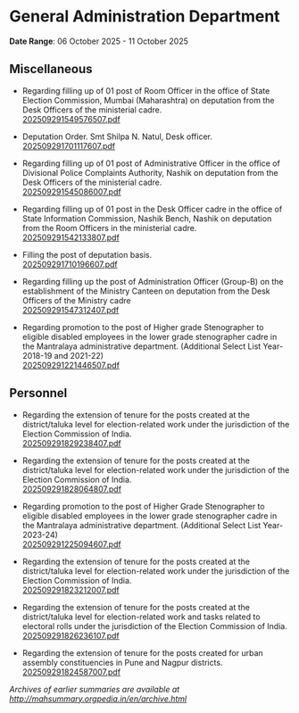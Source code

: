 # General Administration Department

**Date Range**: 06 October 2025 - 11 October 2025


## Miscellaneous
- Regarding filling up of 01 post of Room Officer in the office of State Election Commission, Mumbai (Maharashtra) on deputation from the Desk Officers of the ministerial cadre.\
  [202509291549576507.pdf](https://gr.maharashtra.gov.in/Site/Upload/Government%20Resolutions/English/202509291549576507.pdf)

- Deputation Order. Smt Shilpa N. Natul, Desk officer.\
  [202509291701117607.pdf](https://gr.maharashtra.gov.in/Site/Upload/Government%20Resolutions/English/202509291701117607.pdf)

- Regarding filling up of 01 post of Administrative Officer in the office of Divisional Police Complaints Authority, Nashik on deputation from the Desk Officers of the ministerial cadre.\
  [202509291545086007.pdf](https://gr.maharashtra.gov.in/Site/Upload/Government%20Resolutions/English/202509291545086007.pdf)

- Regarding filling up of 01 post in the Desk Officer cadre in the office of State Information Commission, Nashik Bench, Nashik on deputation from the Room Officers in the ministerial cadre.\
  [202509291542133807.pdf](https://gr.maharashtra.gov.in/Site/Upload/Government%20Resolutions/English/202509291542133807.pdf)

- Filling the post of deputation basis.\
  [202509291710196607.pdf](https://gr.maharashtra.gov.in/Site/Upload/Government%20Resolutions/English/202509291710196607.pdf)

- Regarding filling up the post of Administration Officer (Group-B) on the establishment of the Ministry Canteen on deputation from the Desk Officers of the Ministry cadre\
  [202509291547312407.pdf](https://gr.maharashtra.gov.in/Site/Upload/Government%20Resolutions/English/202509291547312407.pdf)

- Regarding promotion to the post of Higher grade Stenographer to eligible disabled employees in the lower grade stenographer cadre in the Mantralaya administrative department. (Additional Select List Year- 2018-19 and 2021-22)\
  [202509291221446507.pdf](https://gr.maharashtra.gov.in/Site/Upload/Government%20Resolutions/English/202509291221446507.pdf)

## Personnel
- Regarding the extension of tenure for the posts created at the district/taluka level for election-related work under the jurisdiction of the Election Commission of India.\
  [202509291829238407.pdf](https://gr.maharashtra.gov.in/Site/Upload/Government%20Resolutions/English/202509291829238407.pdf)

- Regarding the extension of tenure for the posts created at the district/taluka level for election-related work under the jurisdiction of the Election Commission of India.\
  [202509291828064807.pdf](https://gr.maharashtra.gov.in/Site/Upload/Government%20Resolutions/English/202509291828064807.pdf)

- Regarding promotion to the post of Higher Grade Stenographer to eligible disabled employees in the lower grade stenographer cadre in the Mantralaya administrative department. (Additional Select List Year- 2023-24)\
  [202509291225094607.pdf](https://gr.maharashtra.gov.in/Site/Upload/Government%20Resolutions/English/202509291225094607.pdf)

- Regarding the extension of tenure for the posts created at the district/taluka level for election-related work under the jurisdiction of the Election Commission of India.\
  [202509291823212007.pdf](https://gr.maharashtra.gov.in/Site/Upload/Government%20Resolutions/English/202509291823212007.pdf)

- Regarding the extension of tenure for the posts created at the district/taluka level for election-related work and tasks related to electoral rolls under the jurisdiction of the Election Commission of India.\
  [202509291826236107.pdf](https://gr.maharashtra.gov.in/Site/Upload/Government%20Resolutions/English/202509291826236107.pdf)

- Regarding the extension of tenure for the posts created for urban assembly constituencies in Pune and Nagpur districts.\
  [202509291824587007.pdf](https://gr.maharashtra.gov.in/Site/Upload/Government%20Resolutions/English/202509291824587007.pdf)


*Archives of earlier summaries are available at http://mahsummary.orgpedia.in/en/archive.html*